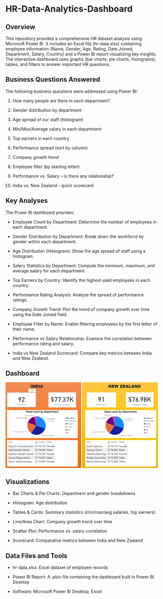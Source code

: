 # HR-Data-Analytics-Dashboard

## Overview

This repository provides a comprehensive HR dataset analysis using Microsoft Power BI. It includes an Excel file (hr-data.xlsx) containing employee information (Name, Gender, Age, Rating, Date Joined, Department, Salary, Country) and a Power BI report visualizing key insights. The interactive dashboard uses graphs (bar charts, pie charts, histograms), tables, and filters to answer important HR questions.

## Business Questions Answered

The following business questions were addressed using Power BI:

1. How many people are there in each department?

2. Gender distribution by department

3. Age spread of our staff (histogram)

4. Min/Max/Average salary in each department

5. Top earners in each country

6. Performance spread (sort by column)

7. Company growth trend

8. Employee filter (by starting letter)

9. Performance vs. Salary – is there any relationship?

10. India vs. New Zealand – quick scorecard

## Key Analyses

The Power BI dashboard provides:

* Employee Count by Department: Determine the number of employees in each department.

* Gender Distribution by Department: Break down the workforce by gender within each department.

* Age Distribution (Histogram): Show the age spread of staff using a histogram.

* Salary Statistics by Department: Compute the minimum, maximum, and average salary for each department.

* Top Earners by Country: Identify the highest-paid employees in each country.

* Performance Rating Analysis: Analyze the spread of performance ratings.

* Company Growth Trend: Plot the trend of company growth over time using the Date Joined field.

* Employee Filter by Name: Enable filtering employees by the first letter of their name.

* Performance vs Salary Relationship: Examine the correlation between performance rating and salary.

* India vs New Zealand Scorecard: Compare key metrics between India and New Zealand.


## Dashboard
![image alt](https://github.com/Thrishal1105/HR-Data-Analytics-Dashboard/blob/edc401ed18fded42fcc89b332203dcf104a8cf49/Screenshot%202025-09-14%20002830.png)

## Visualizations

* Bar Charts & Pie Charts: Department and gender breakdowns

* Histogram: Age distribution

* Tables & Cards: Summary statistics (min/max/avg salaries, top earners)

* Line/Area Chart: Company growth trend over time

* Scatter Plot: Performance vs. salary correlation

* Scorecard: Comparative metrics between India and New Zealand

## Data Files and Tools

* hr-data.xlsx: Excel dataset of employee records

* Power BI Report: A .pbix file containing the dashboard built in Power BI Desktop

* Software: Microsoft Power BI Desktop, Excel
